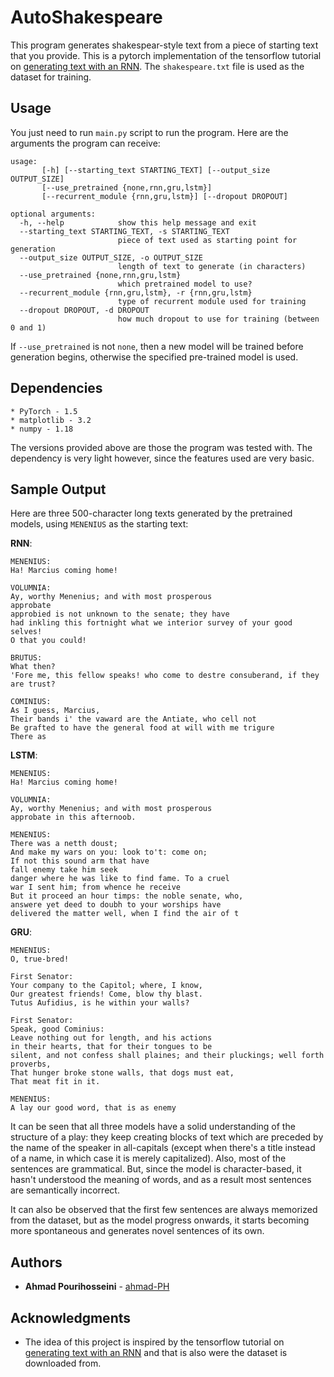 
# AutoShakespeare

This program generates shakespear-style text from a piece of starting text that you provide. This is a pytorch implementation of the tensorflow tutorial on [generating text with an RNN](https://www.tensorflow.org/tutorials/text/text_generation). The `shakespeare.txt` file is used as the dataset for training.


## Usage
You just need to run `main.py` script to run the program. Here are the arguments the program can receive:
```
usage:
       [-h] [--starting_text STARTING_TEXT] [--output_size OUTPUT_SIZE]
       [--use_pretrained {none,rnn,gru,lstm}]
       [--recurrent_module {rnn,gru,lstm}] [--dropout DROPOUT]

optional arguments:
  -h, --help            show this help message and exit
  --starting_text STARTING_TEXT, -s STARTING_TEXT
                        piece of text used as starting point for generation
  --output_size OUTPUT_SIZE, -o OUTPUT_SIZE
                        length of text to generate (in characters)
  --use_pretrained {none,rnn,gru,lstm}
                        which pretrained model to use?
  --recurrent_module {rnn,gru,lstm}, -r {rnn,gru,lstm}
                        type of recurrent module used for training
  --dropout DROPOUT, -d DROPOUT
                        how much dropout to use for training (between 0 and 1)
```

If `--use_pretrained` is not `none`, then a new model will be trained before generation begins, otherwise the specified pre-trained model is used.

## Dependencies

```
* PyTorch - 1.5
* matplotlib - 3.2
* numpy - 1.18
```

The versions provided above are those the program was tested with. The dependency is very light however, since the features used are very basic. 

## Sample Output
Here are three 500-character long texts generated by the pretrained models, using `MENENIUS` as the starting text:

**RNN**:
```
MENENIUS:
Ha! Marcius coming home!

VOLUMNIA:
Ay, worthy Menenius; and with most prosperous
approbate
approbied is not unknown to the senate; they have
had inkling this fortnight what we interior survey of your good selves!
O that you could!

BRUTUS:
What then?
'Fore me, this fellow speaks! who come to destre consuberand, if they are trust?

COMINIUS:
As I guess, Marcius,
Their bands i' the vaward are the Antiate, who cell not
Be grafted to have the general food at will with me trigure
There as 
```
**LSTM**:
```
MENENIUS:
Ha! Marcius coming home!

VOLUMNIA:
Ay, worthy Menenius; and with most prosperous
approbate in this afternoob.

MENENIUS:
There was a netth doust;
And make my wars on you: look to't: come on;
If not this sound arm that have
fall enemy take him seek
danger where he was like to find fame. To a cruel
war I sent him; from whence he receive
But it proceed an hour timps: the noble senate, who,
answere yet deed to doubh to your worships have
delivered the matter well, when I find the air of t
```
**GRU**:
```
MENENIUS:
O, true-bred!

First Senator:
Your company to the Capitol; where, I know,
Our greatest friends! Come, blow thy blast.
Tutus Aufidius, is he within your walls?

First Senator:
Speak, good Cominius:
Leave nothing out for length, and his actions
in their hearts, that for their tongues to be
silent, and not confess shall plaines; and their pluckings; well forth proverbs,
That hunger broke stone walls, that dogs must eat,
That meat fit in it.

MENENIUS:
A lay our good word, that is as enemy
```
It can be seen that all three models have a solid understanding of the structure of a play: they keep creating blocks of text which are preceded by the name of the speaker in all-capitals (except when there's a title instead of a name, in which case it is merely capitalized). Also, most of the sentences are grammatical. But, since the model is character-based, it hasn't understood the meaning of words, and as a result most sentences are semantically incorrect. 

It can also be observed that the first few sentences are always memorized from the dataset, but as the model progress onwards, it starts becoming more spontaneous and generates novel sentences of its own.

## Authors

* **Ahmad Pourihosseini** -  [ahmad-PH](https://github.com/ahmad-PH)

## Acknowledgments

* The idea of this project is inspired by the tensorflow tutorial on [generating text with an RNN](https://www.tensorflow.org/tutorials/text/text_generation) and that is also were the dataset is downloaded from.
